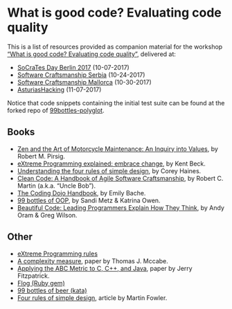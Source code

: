 # What is good code? Evaluating code quality

This is a list of resources provided as companion material for the workshop [“What is good code? Evaluating code quality”](https://www.meetup.com/Software-Craftsmanship-Serbia/events/244400269/), delivered at:

- [SoCraTes Day Berlin 2017](https://www.meetup.com/Software-Craftsmanship-Berlin/events/241973901/) (10-07-2017)
- [Software Craftsmanship Serbia](https://www.meetup.com/Software-Craftsmanship-Serbia/events/244400269/) (10-24-2017)
- [Software Craftsmanship Mallorca](https://www.meetup.com/Mallorca-Software-Craftsmanship/events/244506252/) (10-30-2017)
- [AsturiasHacking](https://www.meetup.com/AsturiasHacking/events/244424657/) (11-07-2017)

Notice that code snippets containing the initial test suite can be found at the forked repo of [99bottles-polyglot](https://github.com/dcarral/99bottles-polyglot).

## Books

* [Zen and the Art of Motorcycle Maintenance: An Inquiry into Values](https://en.wikipedia.org/wiki/Zen_and_the_Art_of_Motorcycle_Maintenance), by Robert M. Pirsig.
* [eXtreme Programming explained: embrace change](https://www.amazon.com/Extreme-Programming-Explained-Embrace-Change/dp/0321278658), by Kent Beck.
* [Understanding the four rules of simple design](https://leanpub.com/4rulesofsimpledesign), by Corey Haines.
* [Clean Code: A Handbook of Agile Software Craftsmanship](https://www.amazon.com/Clean-Code-Handbook-Software-Craftsmanship/dp/0132350882), by Robert C. Martin (a.k.a. “Uncle Bob”).
* [The Coding Dojo Handbook](https://leanpub.com/codingdojohandbook), by Emily Bache.
* [99 bottles of OOP](https://www.sandimetz.com/99bottles/), by Sandi Metz & Katrina Owen.
* [Beautiful Code: Leading Programmers Explain How They Think](http://shop.oreilly.com/product/9780596510046.do), by Andy Oram & Greg Wilson.


## Other

* [eXtreme Programming rules](http://www.extremeprogramming.org/rules.html)
* [A complexity measure](http://www.literateprogramming.com/mccabe.pdf), paper by Thomas J. Mccabe.
* [Applying the ABC Metric to C, C++, and Java](http://www.softwarerenovation.com/ABCMetric.pdf), paper by Jerry Fitzpatrick.
* [Flog (Ruby gem)](https://github.com/seattlerb/flog)
* [99 bottles of beer (kata)](https://rosettacode.org/wiki/99_Bottles_of_Beer)
* [Four rules of simple design](https://martinfowler.com/bliki/BeckDesignRules.html), article by Martin Fowler.
